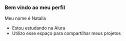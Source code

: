 ### Bem vindo ao meu perfil 

Meu nome é Natalia 

- Estou estudando na Alura
- Utilizo esse espaço para compartilhar meus projetos

